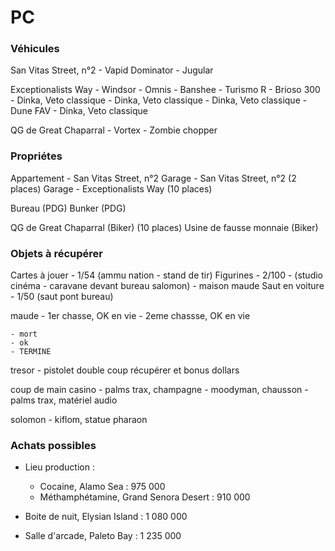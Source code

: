 # PC

### Véhicules
San Vitas Street, n°2
    - Vapid Dominator
    - Jugular

Exceptionalists Way
    - Windsor
    - Omnis
    - Banshee
    - Turismo R
    - Brioso 300
    - Dinka, Veto classique
    - Dinka, Veto classique
    - Dinka, Veto classique
    - Dune FAV
    - Dinka, Veto classique

QG de Great Chaparral
    - Vortex
    - Zombie chopper

### Propriétes
Appartement - San Vitas Street, n°2
Garage - San Vitas Street, n°2 (2 places)
Garage - Exceptionalists Way (10 places)

Bureau (PDG)
Bunker (PDG)

QG de Great Chaparral (Biker) (10 places)
Usine de fausse monnaie (Biker)


### Objets à récupérer
Cartes à jouer - 1/54 (ammu nation - stand de tir)
Figurines - 2/100
    - (studio cinéma - caravane devant bureau salomon)
    - maison maude
Saut en voiture - 1/50 (saut pont bureau)

maude
    - 1er chasse, OK en vie
    - 2eme chassse, OK en vie

    - mort
    - ok
    - TERMINE
tresor
    - pistolet double coup récupérer et bonus dollars

coup de main casino
    - palms trax, champagne
    - moodyman, chausson
    - palms trax, matériel audio

solomon
    - kiflom, statue pharaon

### Achats possibles
- Lieu production :
    - Cocaine, Alamo Sea : 975 000
    - Méthamphétamine, Grand Senora Desert : 910 000

- Boite de nuit, Elysian Island : 1 080 000
- Salle d'arcade, Paleto Bay : 1 235 000

